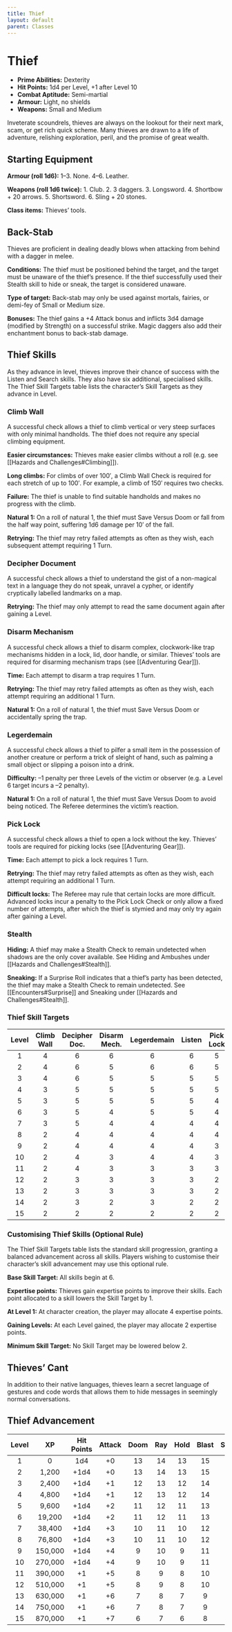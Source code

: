 ```yaml
---
title: Thief
layout: default
parent: Classes
---
```


# Thief 

  * **Prime Abilities:** Dexterity
  * **Hit Points:** 1d4 per Level, +1 after Level 10
  * **Combat Aptitude:** Semi-martial
  * **Armour:** Light, no shields
  * **Weapons:** Small and Medium

Inveterate scoundrels, thieves are always on the lookout for their next mark, scam, or get rich quick scheme. Many thieves are drawn to a life of adventure, relishing exploration, peril, and the promise of great wealth.

## Starting Equipment 

**Armour (roll 1d6):** 1–3. None. 4–6. Leather.

**Weapons (roll 1d6 twice):** 1. Club. 2. 3 daggers. 3. Longsword. 4. Shortbow + 20 arrows. 5. Shortsword. 6. Sling + 20 stones.

**Class items:** Thieves’ tools.

## Back-Stab 

Thieves are proficient in dealing deadly blows when attacking from behind with a dagger in melee.

**Conditions:** The thief must be positioned behind the target, and the target must be unaware of the thief’s presence. If the thief successfully used their Stealth skill to hide or sneak, the target is considered unaware.

**Type of target:** Back-stab may only be used against mortals, fairies, or demi-fey of Small or Medium size.

**Bonuses:** The thief gains a +4 Attack bonus and inflicts 3d4 damage (modified by Strength) on a successful strike. Magic daggers also add their enchantment bonus to back-stab damage.

## Thief Skills 

As they advance in level, thieves improve their chance of success with the Listen and Search skills. They also have six additional, specialised skills. The Thief Skill Targets table lists the character’s Skill Targets as they advance in Level.

### Climb Wall 

A successful check allows a thief to climb vertical or very steep surfaces with only minimal handholds. The thief does not require any special climbing equipment.

**Easier circumstances:** Thieves make easier climbs without a roll (e.g. see [[Hazards and Challenges#Climbing]]).

**Long climbs:** For climbs of over 100′, a Climb Wall Check is required for each stretch of up to 100′. For example, a climb of 150′ requires two checks.

**Failure:** The thief is unable to find suitable handholds and makes no progress with the climb.

**Natural 1:** On a roll of natural 1, the thief must Save Versus Doom or fall from the half way point, suffering 1d6 damage per 10′ of the fall.

**Retrying:** The thief may retry failed attempts as often as they wish, each subsequent attempt requiring 1 Turn.

### Decipher Document 

A successful check allows a thief to understand the gist of a non-magical text in a language they do not speak, unravel a cypher, or identify cryptically labelled landmarks on a map.

**Retrying:** The thief may only attempt to read the same document again after gaining a Level.

### Disarm Mechanism 

A successful check allows a thief to disarm complex, clockwork-like trap mechanisms hidden in a lock, lid, door handle, or similar. Thieves’ tools are required for disarming mechanism traps (see [[Adventuring Gear]]).

**Time:** Each attempt to disarm a trap requires 1 Turn.

**Retrying:** The thief may retry failed attempts as often as they wish, each attempt requiring an additional 1 Turn.

**Natural 1:** On a roll of natural 1, the thief must Save Versus Doom or accidentally spring the trap.

### Legerdemain 

A successful check allows a thief to pilfer a small item in the possession of another creature or perform a trick of sleight of hand, such as palming a small object or slipping a poison into a drink.

**Difficulty:** –1 penalty per three Levels of the victim or observer (e.g. a Level 6 target incurs a –2 penalty).

**Natural 1:** On a roll of natural 1, the thief must Save Versus Doom to avoid being noticed. The Referee determines the victim’s reaction.

### Pick Lock 

A successful check allows a thief to open a lock without the key. Thieves’ tools are required for picking locks (see [[Adventuring Gear]]).

**Time:** Each attempt to pick a lock requires 1 Turn.

**Retrying:** The thief may retry failed attempts as often as they wish, each attempt requiring an additional 1 Turn.

**Difficult locks:** The Referee may rule that certain locks are more difficult. Advanced locks incur a penalty to the Pick Lock Check or only allow a fixed number of attempts, after which the thief is stymied and may only try again after gaining a Level.

### Stealth 

**Hiding:** A thief may make a Stealth Check to remain undetected when shadows are the only cover available. See Hiding and Ambushes under [[Hazards and Challenges#Stealth]].

**Sneaking:** If a Surprise Roll indicates that a thief’s party has been detected, the thief may make a Stealth Check to remain undetected. See [[Encounters#Surprise]] and Sneaking under [[Hazards and Challenges#Stealth]].

### Thief Skill Targets 

| Level | Climb Wall | Decipher Doc. | Disarm Mech. | Legerdemain | Listen | Pick Lock | Search | Stealth |
| :---: | :---: | :---: | :---: | :---: | :---: | :---: | :---: | :---: |
| 1 | 4 | 6 | 6 | 6 | 6 | 5 | 6 | 5 |
| 2 | 4 | 6 | 5 | 6 | 6 | 5 | 5 | 5 |
| 3 | 4 | 6 | 5 | 5 | 5 | 5 | 5 | 5 |
| 4 | 3 | 5 | 5 | 5 | 5 | 5 | 5 | 5 |
| 5 | 3 | 5 | 5 | 5 | 5 | 4 | 5 | 4 |
| 6 | 3 | 5 | 4 | 5 | 5 | 4 | 4 | 4 |
| 7 | 3 | 5 | 4 | 4 | 4 | 4 | 4 | 4 |
| 8 | 2 | 4 | 4 | 4 | 4 | 4 | 4 | 4 |
| 9 | 2 | 4 | 4 | 4 | 4 | 3 | 4 | 3 |
| 10 | 2 | 4 | 3 | 4 | 4 | 3 | 3 | 3 |
| 11 | 2 | 4 | 3 | 3 | 3 | 3 | 3 | 3 |
| 12 | 2 | 3 | 3 | 3 | 3 | 2 | 3 | 3 |
| 13 | 2 | 3 | 3 | 3 | 3 | 2 | 2 | 2 |
| 14 | 2 | 3 | 2 | 3 | 2 | 2 | 2 | 2 |
| 15 | 2 | 2 | 2 | 2 | 2 | 2 | 2 | 2 |

### Customising Thief Skills (Optional Rule) 

The Thief Skill Targets table lists the standard skill progression, granting a balanced advancement across all skills. Players wishing to customise their character’s skill advancement may use this optional rule.

**Base Skill Target:** All skills begin at 6.

**Expertise points:** Thieves gain expertise points to improve their skills. Each point allocated to a skill lowers the Skill Target by 1.

**At Level 1:** At character creation, the player may allocate 4 expertise points.

**Gaining Levels:** At each Level gained, the player may allocate 2 expertise points.

**Minimum Skill Target:** No Skill Target may be lowered below 2.

## Thieves’ Cant 

In addition to their native languages, thieves learn a secret language of gestures and code words that allows them to hide messages in seemingly normal conversations.

## Thief Advancement 

| Level | XP | Hit Points | Attack | Doom | Ray | Hold | Blast | Spell |
| :---: | :---: | :---: | :---: | :---: | :---: | :---: | :---: | :---: |
| 1 | 0 | 1d4 | +0 | 13 | 14 | 13 | 15 | 15 |
| 2 | 1,200 | +1d4 | +0 | 13 | 14 | 13 | 15 | 15 |
| 3 | 2,400 | +1d4 | +1 | 12 | 13 | 12 | 14 | 14 |
| 4 | 4,800 | +1d4 | +1 | 12 | 13 | 12 | 14 | 14 |
| 5 | 9,600 | +1d4 | +2 | 11 | 12 | 11 | 13 | 13 |
| 6 | 19,200 | +1d4 | +2 | 11 | 12 | 11 | 13 | 13 |
| 7 | 38,400 | +1d4 | +3 | 10 | 11 | 10 | 12 | 12 |
| 8 | 76,800 | +1d4 | +3 | 10 | 11 | 10 | 12 | 12 |
| 9 | 150,000 | +1d4 | +4 | 9 | 10 | 9 | 11 | 11 |
| 10 | 270,000 | +1d4 | +4 | 9 | 10 | 9 | 11 | 11 |
| 11 | 390,000 | +1 | +5 | 8 | 9 | 8 | 10 | 10 |
| 12 | 510,000 | +1 | +5 | 8 | 9 | 8 | 10 | 10 |
| 13 | 630,000 | +1 | +6 | 7 | 8 | 7 | 9 | 9 |
| 14 | 750,000 | +1 | +6 | 7 | 8 | 7 | 9 | 9 |
| 15 | 870,000 | +1 | +7 | 6 | 7 | 6 | 8 | 8 |
